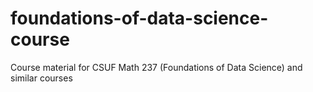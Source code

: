 # foundations-of-data-science-course
Course material for CSUF Math 237 (Foundations of Data Science) and similar courses

